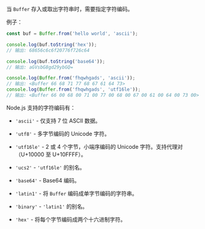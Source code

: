 <!-- YAML
changes:
  - version: v6.4.0
    pr-url: https://github.com/nodejs/node/pull/7111
    description: Introduced `latin1` as an alias for `binary`.
  - version: v5.0.0
    pr-url: https://github.com/nodejs/node/pull/2859
    description: Removed the deprecated `raw` and `raws` encodings.
-->

当 `Buffer` 存入或取出字符串时，需要指定字符编码。

例子：

```js
const buf = Buffer.from('hello world', 'ascii');

console.log(buf.toString('hex'));
// 输出: 68656c6c6f20776f726c64

console.log(buf.toString('base64'));
// 输出: aGVsbG8gd29ybGQ=

console.log(Buffer.from('fhqwhgads', 'ascii'));
// 输出: <Buffer 66 68 71 77 68 67 61 64 73>
console.log(Buffer.from('fhqwhgads', 'utf16le'));
// 输出: <Buffer 66 00 68 00 71 00 77 00 68 00 67 00 61 00 64 00 73 00>
```

Node.js 支持的字符编码有：

* `'ascii'` - 仅支持 7 位 ASCII 数据。

* `'utf8'` - 多字节编码的 Unicode 字符。

* `'utf16le'` - 2 或 4 个字节，小端序编码的 Unicode 字符。支持代理对（U+10000 至 U+10FFFF）。

* `'ucs2'` - `'utf16le'` 的别名。

* `'base64'` - Base64 编码。

* `'latin1'` - 将 `Buffer` 编码成单字节编码的字符串。

* `'binary'` - `'latin1'` 的别名。

* `'hex'` - 将每个字节编码成两个十六进制字符。

